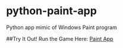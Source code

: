 # python-paint-app
Python app mimic of Windows Paint program 

##Try It Out!
Run the Game Here: [Paint App](https://bengerlovin.github.io/python-paint-app/)
